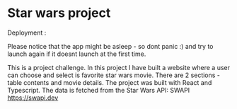 # Star wars project

Deployment : 

Please notice that the app might be asleep - so dont panic :) and try to launch again if it doesnt launch at the first time.

This is a  project challenge. In this project I have built a website where a user can choose and select is favorite star wars movie. There are 2 sections - table contents and movie details. The project was built with React and Typescript. The data is fetched from the Star Wars API: SWAPI https://swapi.dev

